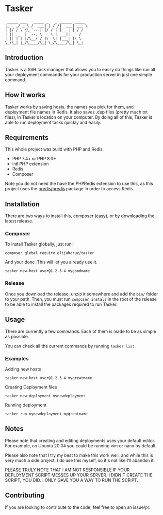# Tasker
```  
 _____ ___   _____ _   _ ______ _____
|_   _/ _ \ /  ___| | / /|  ___| ___ \  
| |/ /_\ \\ `--.| |/ / | |__ | |_/ /  
| ||  _  | `--. \    \ |  __||    /  
| || | | |/\__/ / |\  \| |___| |\ \  
\_/\_| |_/\____/\_| \_/\____/\_| \_|  
```  

## Introduction

Tasker is a SSH task manager that allows you to easily do things like run all your deployment commands for your production server in just one simple command.


## How it works

Tasker works by saving hosts, the names you pick for them, and deployment file names in Redis. It also saves .dep files (pretty much txt files), in Tasker's location on your computer. By doing all of this, Tasker is able to run deployment tasks quickly and easily.

## Requirements

This whole project was build with PHP and Redis.

- PHP 7.4+ or PHP 8.0+
- intl PHP extension  
- Redis
- Composer

Note you do not need the have the PHPRedis extension to use this, as this project uses the [predis/predis](https://packagist.org/packages/predis/predis) package in order to access Redis.

## Installation
There are two ways to install this, composer (easy), or by downloading the latest release.

### Composer

To install Tasker globally, just run:

``` composer global require elijahcruz/tasker ```

And your done. This will let you already use it.

```tasker new-host user@1.2.3.4 mygoodname```

### Release
Once you download the release, unzip it somewhere and add the `bin/` folder to your path. Then, you must run `composer install` in the root of the release to be able to install the packages required to run Tasker.

## Usage

There are currently a few commands. Each of them is made to be as simple as possible.

You can check all the current commands by running `tasker list`.

### Examples

Adding new hosts

`tasker new:host user@1.2.3.4 mygreatname`

Creating Deployment files

`tasker new:deployment mynewdeployment`

Running deployment

`tasker run mynewdeployment mygreatname`


## Notes

Please note that creating and editing deployments uses your default editor. For example, on Ubuntu 20.04 you could be running vim or nano by default.

Please also note that I try my best to make this work well, and while this is very much a side project, I do use this myself, so it's not like I'll abandon it.

PLEASE TRULY NOTE THAT I AM NOT RESPONSIBLE IF YOUR DEPLOYMENT SCRIPT MESSES UP YOUR SERVER. I DIDN'T CREATE THE SCRIPT, YOU DID. I ONLY GAVE YOU A WAY TO RUN THE SCRIPT.

## Contributing
If you are looking to contribute to the code, feel free to open an issue/pr.
